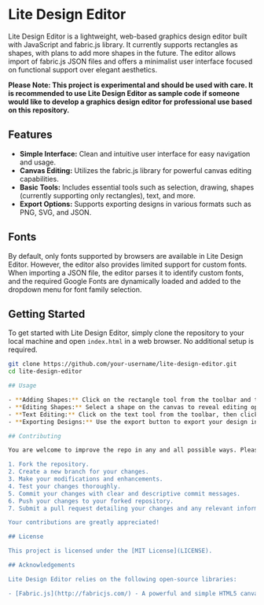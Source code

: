# Lite Design Editor

Lite Design Editor is a lightweight, web-based graphics design editor built with JavaScript and fabric.js library. It currently supports rectangles as shapes, with plans to add more shapes in the future. The editor allows import of fabric.js JSON files and offers a minimalist user interface focused on functional support over elegant aesthetics.

**Please Note: This project is experimental and should be used with care. It is recommended to use Lite Design Editor as sample code if someone would like to develop a graphics design editor for professional use based on this repository.**

## Features

- **Simple Interface:** Clean and intuitive user interface for easy navigation and usage.
- **Canvas Editing:** Utilizes the fabric.js library for powerful canvas editing capabilities.
- **Basic Tools:** Includes essential tools such as selection, drawing, shapes (currently supporting only rectangles), text, and more.
- **Export Options:** Supports exporting designs in various formats such as PNG, SVG, and JSON.

## Fonts

By default, only fonts supported by browsers are available in Lite Design Editor. However, the editor also provides limited support for custom fonts. When importing a JSON file, the editor parses it to identify custom fonts, and the required Google Fonts are dynamically loaded and added to the dropdown menu for font family selection.

## Getting Started

To get started with Lite Design Editor, simply clone the repository to your local machine and open `index.html` in a web browser. No additional setup is required.

```bash
git clone https://github.com/your-username/lite-design-editor.git
cd lite-design-editor

## Usage

- **Adding Shapes:** Click on the rectangle tool from the toolbar and then click on the canvas to add it.
- **Editing Shapes:** Select a shape on the canvas to reveal editing options such as resizing, rotating, and styling.
- **Text Editing:** Click on the text tool from the toolbar, then click on the canvas to add text. Double click on the text to edit it.
- **Exporting Designs:** Use the export button to export your design in PNG, SVG, or JSON format.

## Contributing

You are welcome to improve the repo in any and all possible ways. Please feel free to improve the quality of code, make the UI more elegant and responsive, add more features, and more. If you have any suggestions, bug fixes, or new features you'd like to contribute, please follow these steps:

1. Fork the repository.
2. Create a new branch for your changes.
3. Make your modifications and enhancements.
4. Test your changes thoroughly.
5. Commit your changes with clear and descriptive commit messages.
6. Push your changes to your forked repository.
7. Submit a pull request detailing your changes and any relevant information.

Your contributions are greatly appreciated!

## License

This project is licensed under the [MIT License](LICENSE).

## Acknowledgements

Lite Design Editor relies on the following open-source libraries:

- [Fabric.js](http://fabricjs.com/) - A powerful and simple HTML5 canvas library.
